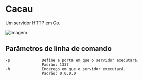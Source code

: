 # Cacau
Um servidor HTTP em Go.

![Imagem](https://i.imgur.com/Sa0PjOM.png)

## Parâmetros de linha de comando
```
-p              Define a porta em que o servidor executará.
                Padrão: 1337
-h              Endereço em que o servidor executará.
                Padrão: 0.0.0.0
